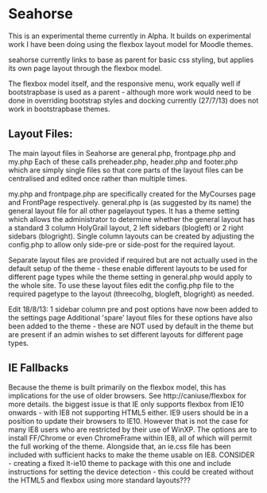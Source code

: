 Seahorse
========
This is an experimental theme currently in Alpha. It builds on experimental work
I have been doing using the flexbox layout model for Moodle themes.

seahorse currently links to base as parent for basic css styling, but
applies its own page layout through the flexbox model.

The flexbox model itself, and the responsive menu, work equally well if
bootstrapbase is used as a parent - although more work would need to be done in
overriding bootstrap styles and docking currently (27/7/13) does not work in
bootstrapbase themes.

Layout Files:
-------------
The main layout files in Seahorse are general.php, frontpage.php and my.php
Each of these calls preheader.php, header.php and footer.php which are simply 
single files so that core parts of the layout files can be centralised and 
edited once rather than multiple times.

my.php and frontpage.php are specifically created for the MyCourses page and 
FrontPage respectively.
general.php is (as suggested by its name) the general layout file for all other
pagelayout types. It has a theme setting which allows the administrator to 
determine whether the general layout has a standard 3 column HolyGrail layout,
2 left sidebars (blogleft) or 2 right sidebars (blogright).
Single column layouts can be created by adjusting the config.php to allow only
side-pre or side-post for the required layout.

Separate layout files are provided if required but are not actually used in the
default setup of the theme - these enable different layouts to be used for 
different page types while the theme setting in general.php would apply to the 
whole site. To use these layout files edit the config.php file to the required 
pagetype to the layout (threecolhg, blogleft, blogright) as needed.

Edit 18/8/13:
1 sidebar column pre and post options have now been added to the settings page
Additional 'spare' layout files for these options have also been added to the
theme - these are NOT used by default in the theme but are present if an admin
wishes to set different layouts for different page types.

IE Fallbacks
------------
Because the theme is built primarily on the flexbox model, this has implications
for the use of older browsers. See http://caniuse/flexbox for more details.
the biggest issue is that IE only supports flexbox from IE10 onwards - with IE8
not supporting HTML5 either. IE9 users should be in a position to update their
browsers to IE10. However that is not the case for many IE8 users who are 
restricted by their use of WinXP. The options are to install FF/Chrome or even
ChromeFrame within IE8, all of which will permit the full working of the theme.
Alongside that, an ie.css file has been included with sufficient hacks to make
the theme usable on IE8.
CONSIDER - creating a fixed lt-ie10 theme to package with this one and include
instructions for setting the device detection - this could be created without
the HTML5 and flexbox using more standard layouts???



